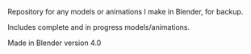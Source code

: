 Repository for any models or animations I make in Blender, for backup.

Includes complete and in progress models/animations.

Made in Blender version 4.0
